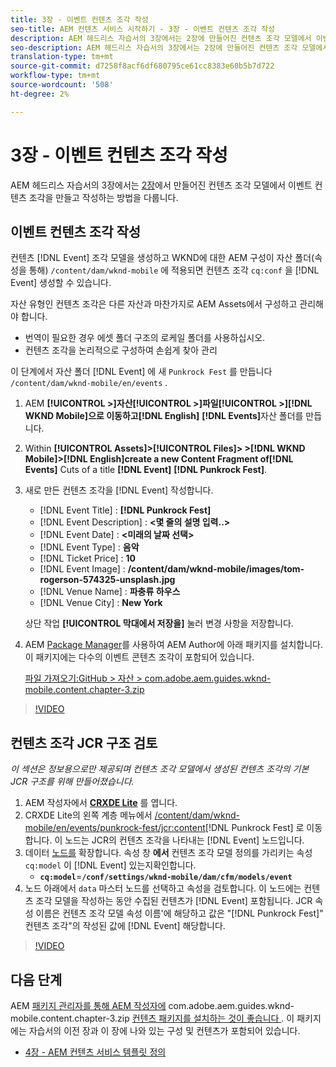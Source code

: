 ```yaml
---
title: 3장 - 이벤트 컨텐츠 조각 작성
seo-title: AEM 컨텐츠 서비스 시작하기 - 3장 - 이벤트 컨텐츠 조각 작성
description: AEM 헤드리스 자습서의 3장에서는 2장에 만들어진 컨텐츠 조각 모델에서 이벤트 컨텐츠 조각을 만들고 작성하는 방법을 다룹니다.
seo-description: AEM 헤드리스 자습서의 3장에서는 2장에 만들어진 컨텐츠 조각 모델에서 이벤트 컨텐츠 조각을 만들고 작성하는 방법을 다룹니다.
translation-type: tm+mt
source-git-commit: d7258f8acf6df680795ce61cc8383e60b5b7d722
workflow-type: tm+mt
source-wordcount: '508'
ht-degree: 2%

---
```



# 3장 - 이벤트 컨텐츠 조각 작성

AEM 헤드리스 자습서의 3장에서는 [2장](./chapter-2.md)에서 만들어진 컨텐츠 조각 모델에서 이벤트 컨텐츠 조각을 만들고 작성하는 방법을 다룹니다.

## 이벤트 컨텐츠 조각 작성

컨텐츠 [!DNL Event] 조각 모델을 생성하고 WKND에 대한 AEM 구성이 자산 폴더(속성을 통해) `/content/dam/wknd-mobile` 에 적용되면 컨텐츠 조각 `cq:conf` 을 [!DNL Event] 생성할 수 있습니다.

자산 유형인 컨텐츠 조각은 다른 자산과 마찬가지로 AEM Assets에서 구성하고 관리해야 합니다.

* 번역이 필요한 경우 에셋 폴더 구조의 로케일 폴더를 사용하십시오.
* 컨텐츠 조각을 논리적으로 구성하여 손쉽게 찾아 관리

이 단계에서 자산 폴더 [!DNL Event] 에 새 `Punkrock Fest` 를 만듭니다 `/content/dam/wknd-mobile/en/events` .

1. AEM **[!UICONTROL >]자산[!UICONTROL >]파일[!UICONTROL >][!DNL WKND Mobile]으로 이동하고[!DNL English]** **[!DNL Events]**&#x200B;자산 폴더를 만듭니다.
1. Within **[!UICONTROL Assets]>[!UICONTROL Files]> >[!DNL WKND Mobile]>[!DNL English]create a new Content Fragment of[!DNL Events]** Cuts of a title **[!DNL Event]** **[!DNL Punkrock Fest]**.
1. 새로 만든 컨텐츠 조각을 [!DNL Event] 작성합니다.

   * [!DNL Event Title] : **[!DNL Punkrock Fest]**
   * [!DNL Event Description] : **&lt;몇 줄의 설명 입력..>**
   * [!DNL Event Date] : **&lt;미래의 날짜 선택>**
   * [!DNL Event Type] : **음악**
   * [!DNL Ticket Price] : **10**
   * [!DNL Event Image] : **/content/dam/wknd-mobile/images/tom-rogerson-574325-unsplash.jpg**
   * [!DNL Venue Name] : **파충류 하우스**
   * [!DNL Venue City] : **New York**

   상단 작업 **[!UICONTROL 막대에서 저장을]** 눌러 변경 사항을 저장합니다.

1. AEM [Package Manager](http://localhost:4502/crx/packmgr/index.jsp)를 사용하여 AEM Author에 아래 패키지를 설치합니다. 이 패키지에는 다수의 이벤트 콘텐츠 조각이 포함되어 있습니다.

   [파일 가져오기:GitHub > 자산 > com.adobe.aem.guides.wknd-mobile.content.chapter-3.zip](https://github.com/adobe/aem-guides-wknd-mobile/releases/latest)

>[!VIDEO](https://video.tv.adobe.com/v/28338/?quality=12&learn=on)

## 컨텐츠 조각 JCR 구조 검토

*이 섹션은 정보용으로만 제공되며 컨텐츠 조각 모델에서 생성된 컨텐츠 조각의 기본 JCR 구조를 위해 만들어졌습니다.*

1. AEM 작성자에서 **[CRXDE Lite](http://localhost:4502/crx/de/index.jsp)** 를 엽니다.
1. CRXDE Lite의 왼쪽 계층 메뉴에서 [/content/dam/wknd-mobile/en/events/punkrock-fest/jcr:content](http://localhost:4502/crx/de/index.jsp#/content/dam/wknd-mobile/en/events/punkrock-fest/jcr:content)[!DNL Punkrock Fest] 로 이동합니다. 이 노드는 JCR의 컨텐츠 조각을 나타내는 [!DNL Event] 노드입니다.
1. 데이터 [노드를](http://localhost:4502/crx/de/index.jsp#/content/dam/wknd-mobile/en/events/punkrock-fest/jcr:content/data/master) 확장합니다.
속성 창 **에서** 컨텐츠 조각 모델 정의를 가리키는 속성 `cq:model` 이 [!DNL Event] 있는지확인합니다.
   * **`cq:model`**=**`/conf/settings/wknd-mobile/dam/cfm/models/event`**
1. 노드 아래에서 `data` 마스터 [](http://localhost:4502/crx/de/index.jsp#/content/dam/wknd-mobile/en/events/punkrock-fest/jcr:content/data/master) 노드를 선택하고 속성을 검토합니다. 이 노드에는 컨텐츠 조각 모델을 작성하는 동안 수집된 컨텐츠가 [!DNL Event] 포함됩니다. JCR 속성 이름은 컨텐츠 조각 모델 속성 이름&#39;에 해당하고 값은 &quot;[!DNL Punkrock Fest]&quot; 컨텐츠 조각&quot;의 작성된 값에 [!DNL Event] 해당합니다.

>[!VIDEO](https://video.tv.adobe.com/v/28356/?quality=12&learn=on)

## 다음 단계

AEM [패키지 관리자를 통해 AEM 작성자에](https://github.com/adobe/aem-guides-wknd-mobile/releases/latest) com.adobe.aem.guides.wknd-mobile.content.chapter-3.zip [컨텐츠 패키지를 설치하는 것이 좋습니다 ](http://localhost:4502/crx/packmgr/index.jsp). 이 패키지에는 자습서의 이전 장과 이 장에 나와 있는 구성 및 컨텐츠가 포함되어 있습니다.

* [4장 - AEM 컨텐츠 서비스 템플릿 정의](./chapter-4.md)
